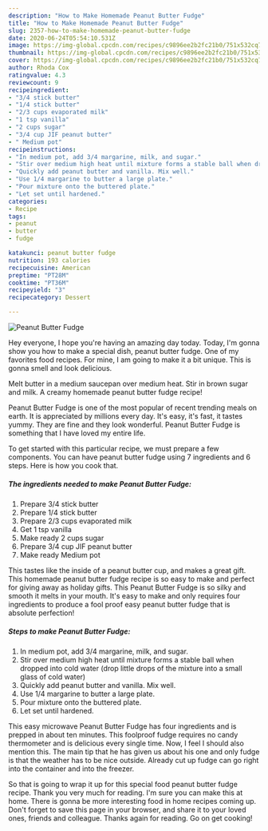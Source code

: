 ```yaml
---
description: "How to Make Homemade Peanut Butter Fudge"
title: "How to Make Homemade Peanut Butter Fudge"
slug: 2357-how-to-make-homemade-peanut-butter-fudge
date: 2020-06-24T05:54:10.531Z
image: https://img-global.cpcdn.com/recipes/c9896ee2b2fc21b0/751x532cq70/peanut-butter-fudge-recipe-main-photo.jpg
thumbnail: https://img-global.cpcdn.com/recipes/c9896ee2b2fc21b0/751x532cq70/peanut-butter-fudge-recipe-main-photo.jpg
cover: https://img-global.cpcdn.com/recipes/c9896ee2b2fc21b0/751x532cq70/peanut-butter-fudge-recipe-main-photo.jpg
author: Rhoda Cox
ratingvalue: 4.3
reviewcount: 9
recipeingredient:
- "3/4 stick butter"
- "1/4 stick butter"
- "2/3 cups evaporated milk"
- "1 tsp vanilla"
- "2 cups sugar"
- "3/4 cup JIF peanut butter"
- " Medium pot"
recipeinstructions:
- "In medium pot, add 3/4 margarine, milk, and sugar."
- "Stir over medium high heat until mixture forms a stable ball when dropped into cold water (drop little drops of the mixture into a small glass of cold water)"
- "Quickly add peanut butter and vanilla. Mix well."
- "Use 1/4 margarine to butter a large plate."
- "Pour mixture onto the buttered plate."
- "Let set until hardened."
categories:
- Recipe
tags:
- peanut
- butter
- fudge

katakunci: peanut butter fudge 
nutrition: 193 calories
recipecuisine: American
preptime: "PT28M"
cooktime: "PT36M"
recipeyield: "3"
recipecategory: Dessert

---
```



![Peanut Butter Fudge](https://img-global.cpcdn.com/recipes/c9896ee2b2fc21b0/751x532cq70/peanut-butter-fudge-recipe-main-photo.jpg)

Hey everyone, I hope you're having an amazing day today. Today, I'm gonna show you how to make a special dish, peanut butter fudge. One of my favorites food recipes. For mine, I am going to make it a bit unique. This is gonna smell and look delicious.

Melt butter in a medium saucepan over medium heat. Stir in brown sugar and milk. A creamy homemade peanut butter fudge recipe!

Peanut Butter Fudge is one of the most popular of recent trending meals on earth. It is appreciated by millions every day. It's easy, it's fast, it tastes yummy. They are fine and they look wonderful. Peanut Butter Fudge is something that I have loved my entire life.


To get started with this particular recipe, we must prepare a few components. You can have peanut butter fudge using 7 ingredients and 6 steps. Here is how you cook that.

<!--inarticleads1-->

##### The ingredients needed to make Peanut Butter Fudge:

1. Prepare 3/4 stick butter
1. Prepare 1/4 stick butter
1. Prepare 2/3 cups evaporated milk
1. Get 1 tsp vanilla
1. Make ready 2 cups sugar
1. Prepare 3/4 cup JIF peanut butter
1. Make ready  Medium pot


This tastes like the inside of a peanut butter cup, and makes a great gift. This homemade peanut butter fudge recipe is so easy to make and perfect for giving away as holiday gifts. This Peanut Butter Fudge is so silky and smooth it melts in your mouth. It&#39;s easy to make and only requires four ingredients to produce a fool proof easy peanut butter fudge that is absolute perfection! 

<!--inarticleads2-->

##### Steps to make Peanut Butter Fudge:

1. In medium pot, add 3/4 margarine, milk, and sugar.
1. Stir over medium high heat until mixture forms a stable ball when dropped into cold water (drop little drops of the mixture into a small glass of cold water)
1. Quickly add peanut butter and vanilla. Mix well.
1. Use 1/4 margarine to butter a large plate.
1. Pour mixture onto the buttered plate.
1. Let set until hardened.


This easy microwave Peanut Butter Fudge has four ingredients and is prepped in about ten minutes. This foolproof fudge requires no candy thermometer and is delicious every single time. Now, I feel I should also mention this. The main tip that he has given us about his one and only fudge is that the weather has to be nice outside. Already cut up fudge can go right into the container and into the freezer. 

So that is going to wrap it up for this special food peanut butter fudge recipe. Thank you very much for reading. I'm sure you can make this at home. There is gonna be more interesting food in home recipes coming up. Don't forget to save this page in your browser, and share it to your loved ones, friends and colleague. Thanks again for reading. Go on get cooking!
